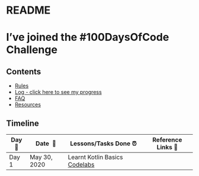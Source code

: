 README
================

# I’ve joined the \#100DaysOfCode Challenge

## Contents

-   [Rules](rules.md)
-   [Log - click here to see my progress](log.md)
-   [FAQ](FAQ.md)
-   [Resources](resources.md)

## Timeline

| **Day:pushpin:** | **Date  :calendar:** | **Lessons/Tasks Done :alarm_clock:**                                                            | **Reference Links :link:** |
|------------------|----------------------|-------------------------------------------------------------------------------------------------|----------------------------|
| Day 1            | May 30, 2020         | Learnt Kotlin Basics [Codelabs](https://developer.android.com/courses/kotlin-bootcamp/overview) |                            |
